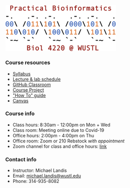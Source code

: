 <img src="assets/home/biol4220_logo_trim.png" width="350"/>

### Course resources
* [Syllabus](https://docs.google.com/document/d/1TYE10600VUhCyq51_h_9flVUhkCF-IQCE9SnQKRGRGo/edit?usp=sharing)
* [Lecture & lab schedule](course_schedule.md)
* [GitHub Classroom](https://classroom.github.com/classrooms/69019055-practical-bioinformatics-f2020)
* [Course Project](course_project.md)
* ["How To" guide](how_to_guide.md)
* [Canvas](https://wustl.instructure.com/courses/54531)

### Course info

* Class hours: 8:30am - 12:00pm on Mon + Wed
* Class room: Meeting online due to Covid-19
* Office hours: 2:00pm - 4:00pm on Thu
* Office room: Zoom or 210 Rebstock *with appointment*
* Zoom channel for class and office hours: [link](https://wustl.zoom.us/j/93971192504?pwd=RHBaK3cwcys3SFJNSFVYME8zSW9GUT09
)

### Contact info
* Instructor: Michael Landis
* Email: michael.landis@wustl.edu
* Phone: 314-935-8082
